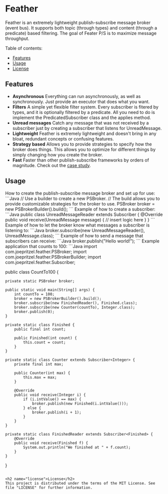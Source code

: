 Feather
=========

Feather is an extremely lightweight publish-subscribe message broker (event bus). It supports both topic (through types) and content (through a predicate) based filtering. The goal of Feater P/S is to maximize message throughput.

Table of contents:
+ [Features](#features)
+ [Usage](#usage)
+ [License](#license)

<h2 name="features">Features</h2>

+ <strong>Asynchronous</strong> Everything can run asynchronously, as well as synchronously. Just provide an executor that does what you want.
+ <strong>Filters</strong> A simple yet flexible filter system. Every subscriber is fitered by types, and it is optionally filtered by a predicate. All you need to do is implement the PredicatedSubscriber class and the applies method.
+ <strong>Unread messages</strong> Catch any message that was not received by a subscriber just by creating a subscriber that listens for UnreadMessage.
+ <strong>Lightweight</strong> Feather is extremely lightweight and doesn't bring in any bloat, redundant concepts or confusing features.
+ <strong>Strategy based</strong> Allows you to provide strategies to specify how the broker does things. This allows you to optimize for different things by simply changing how you create the broker.
+ <strong>Fast</strong> Faster than other publish-subscribe frameworks by orders of magnitude. Check out the <a href="http://www.joepritzel.com/blog/publish-subscribe" target="_blank">case study</a>.

<h2 name="usage">Usage</h2>
How to create the publish-subscribe message broker and set up for use:
```Java
// Use a builder to create a new PSBroker.
// The build allows you to provide customizable strategies for the broker to use.
PSBroker broker = new PSBrokerBuilder().build();
```  
Example of how to create a subscriber:
```Java
public class UnreadMessageReader extends Subscriber<UnreadMessage> {
	@Override
	public void receive(UnreadMessage message) {
		// insert logic here
	}
}
```
Example of how to let the broker know what messages a subscriber is listening to:
```Java
broker.subscribe(new UnreadMessageReader(), UnreadMessage.class);
```
Example of how to send a message that subscribers can receive:
```Java
broker.publish("Hello world!");
```
Example application that counts to 100:
```Java
import com.joepritzel.feather.PSBroker;
import com.joepritzel.feather.PSBrokerBuilder;
import com.joepritzel.feather.Subscriber;

public class CountTo100 {

	private static PSBroker broker;

	public static void main(String[] args) {
		int countTo = 100;
		broker = new PSBrokerBuilder().build();
		broker.subscribe(new FinishedReader(), Finished.class);
		broker.subscribe(new Counter(countTo), Integer.class);
		broker.publish(0);
	}

	private static class Finished {
		public final int count;

		public Finished(int count) {
			this.count = count;
		}
	}

	private static class Counter extends Subscriber<Integer> {
		private final int max;

		public Counter(int max) {
			this.max = max;
		}

		@Override
		public void receive(Integer i) {
			if (i.intValue() == max) {
				broker.publish(new Finished(i.intValue()));
			} else {
				broker.publish(i + 1);
			}
		}
	}

	private static class FinishedReader extends Subscriber<Finished> {
		@Override
		public void receive(Finished f) {
			System.out.println("We finished at " + f.count);
		}
	}
}
```

<h2 name="license">License</h2>
This project is distributed under the terms of the MIT License. See file "LICENSE" for further information.
